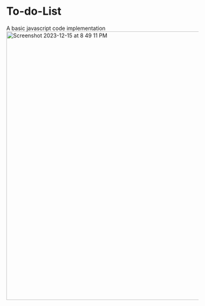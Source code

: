 # To-do-List
A basic javascript code implementation
<img width="702" alt="Screenshot 2023-12-15 at 8 49 11 PM" src="https://github.com/ayushgrrg/To-do-List/assets/147721851/27fd8047-c5de-42bd-84b0-d54d567f5096">
